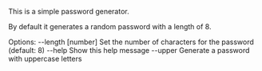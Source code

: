 This is a simple password generator.

By default it generates a random password with a length of 8.

Options:
  --length [number]        Set the number of characters for the password (default: 8)
  --help                   Show this help message
  --upper                  Generate a password with uppercase letters
